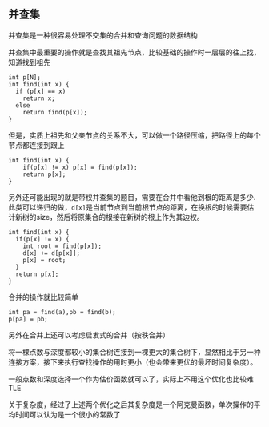 ## 并查集

并查集是一种很容易处理不交集的合并和查询问题的数据结构

并查集中最重要的操作就是查找其祖先节点，比较基础的操作时一层层的往上找，知道找到祖先

```
int p[N]; 
int find(int x) {
  if (p[x] == x) 
    return x;
  else
    return find(p[x]);  
}
```

但是，实质上祖先和父亲节点的关系不大，可以做一个路径压缩，把路径上的每个节点都连接到跟上

```
int find(int x) {
    if(p[x] != x) p[x] = find(p[x]);
    return p[x];
}
```

另外还可能出现的就是带权并查集的题目，需要在合并中看他到根的距离是多少.此类可以递归的做，`d[x]`是当前节点到当前根节点的距离，在换根的时候需要估计新树的size，然后将原集合的根接在新树的根上作为其边权。

```
int find(int x) {
  if(p[x] != x) {
    int root = find(p[x]);
    d[x] += d[p[x]];
    p[x] = root;
  }
  return p[x];
}
```

合并的操作就比较简单

```
int pa = find(a),pb = find(b);
p[pa] = pb;
```
另外在合并上还可以考虑启发式的合并（按秩合并）

将一棵点数与深度都较小的集合树连接到一棵更大的集合树下，显然相比于另一种连接方案，接下来执行查找操作的用时更小（也会带来更优的最坏时间复杂度）。

一般点数和深度选择一个作为估价函数就可以了，实际上不用这个优化也比较难TLE

关于复杂度，经过了上述两个优化之后其复杂度是一个阿克曼函数，单次操作的平均时间可以认为是一个很小的常数了